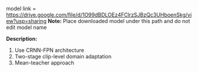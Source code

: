 model link = https://drive.google.com/file/d/1O99dBDLOEz4FClrzSJBzQc3UHboenSkg/view?usp=sharing
**Note:** Place downloaded model under this path and do not edit model name

**Description:** 
1. Use CRNN-FPN architecture
2. Two-stage clip-level domain adaptation
3. Mean-teacher approach
